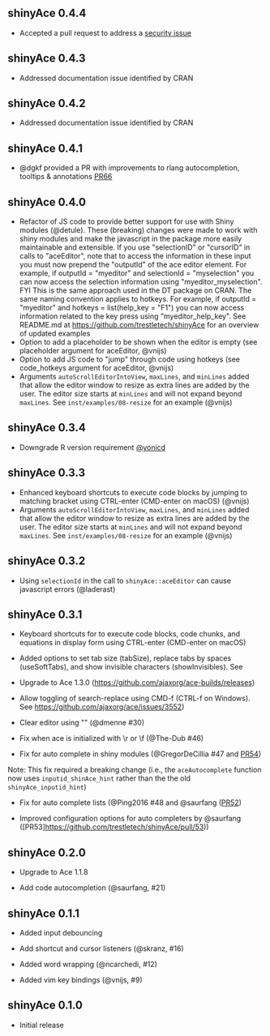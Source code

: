 shinyAce 0.4.4
--------------------------------------------------------------------

* Accepted a pull request to address a [security issue](https://github.com/trestletech/shinyAce/pull/88)

shinyAce 0.4.3
--------------------------------------------------------------------

* Addressed documentation issue identified by CRAN

shinyAce 0.4.2
--------------------------------------------------------------------

* Addressed documentation issue identified by CRAN

shinyAce 0.4.1
--------------------------------------------------------------------

* @dgkf provided a PR with improvements to rlang autocompletion, tooltips & annotations [PR66](https://github.com/trestletech/shinyAce/pull/66)

shinyAce 0.4.0
--------------------------------------------------------------------

* Refactor of JS code to provide better support for use with Shiny modules (@detule). These (breaking) changes were made to work with shiny modules and make the javascript in the package more easily maintainable and extensible. If you use "selectionID" or "cursorID" in calls to "aceEditor", note that to access the information in these input you must now prepend the "outputId" of the ace editor element. For example, if outputId = "myeditor" and selectionId = "myselection" you can now access the selection information using "myeditor_myselection". FYI This is the same approach used in the DT package on CRAN. The same naming convention applies to hotkeys.  For example, if outputId = "myeditor" and hotkeys = list(help_key = "F1") you can now access information related to the key press using "myeditor_help_key". See README.md at https://github.com/trestletech/shinyAce for an overview of updated examples
* Option to add a placeholder to be shown when the editor is empty (see placeholder argument for aceEditor, @vnijs)
* Option to add JS code to "jump" through code using hotkeys (see code_hotkeys argument for aceEditor, @vnijs)
* Arguments `autoScrollEditorIntoView`, `maxLines`, and `minLines` added that allow the editor window to resize as extra lines are added by the user. The editor size starts at `minLines` and will not expand beyond `maxLines`. See `inst/examples/08-resize` for an example (@vnijs)

shinyAce 0.3.4
--------------------------------------------------------------------

* Downgrade R version requirement [@yonicd](https://github.com/trestletech/shinyAce/issues/61) 

shinyAce 0.3.3
--------------------------------------------------------------------

* Enhanced keyboard shortcuts to execute code blocks by jumping to matching bracket using CTRL-enter (CMD-enter on macOS) (@vnijs)
* Arguments `autoScrollEditorIntoView`, `maxLines`, and `minLines` added that allow the editor window to resize as extra lines are added by the user. The editor size starts at `minLines` and will not expand beyond `maxLines`. See `inst/examples/08-resize` for an example (@vnijs)

shinyAce 0.3.2
--------------------------------------------------------------------

* Using `selectionId` in the call to `shinyAce::aceEditor` can cause javascript errors (@laderast)

shinyAce 0.3.1
--------------------------------------------------------------------

* Keyboard shortcuts for to execute code blocks, code chunks, and equations in display form using CTRL-enter (CMD-enter on macOS)

* Added options to set tab size (tabSize), replace tabs by spaces (useSoftTabs), and show invisible characters (showInvisibles). See 

* Upgrade to Ace 1.3.0 (https://github.com/ajaxorg/ace-builds/releases)

* Allow toggling of search-replace using CMD-f (CTRL-f on Windows). See https://github.com/ajaxorg/ace/issues/3552)

* Clear editor using "" (@dmenne #30)

* Fix when ace is initialized with \r or \f (@The-Dub #46)

* Fix for auto complete in shiny modules (@GregorDeCillia #47 and [PR54](https://github.com/trestletech/shinyAce/pull/54))

Note: This fix required a breaking change (i.e., the `aceAutocomplete` function now uses `inputid_shinAce_hint` rather than the the old `shinyAce_inputid_hint`)

* Fix for auto complete lists (@Ping2016 #48 and @saurfang  ([PR52](https://github.com/trestletech/shinyAce/pull/52))

* Improved configuration options for auto completers by @saurfang ([PR53]https://github.com/trestletech/shinyAce/pull/53))


shinyAce 0.2.0
--------------------------------------------------------------------

* Upgrade to Ace 1.1.8

* Add code autocompletion (@saurfang, #21)


shinyAce 0.1.1
--------------------------------------------------------------------

* Added input debouncing

* Add shortcut and cursor listeners (@skranz, #16)

* Added word wrapping (@ncarchedi, #12)

* Added vim key bindings (@vnijs, #9)


shinyAce 0.1.0
--------------------------------------------------------------------

* Initial release
